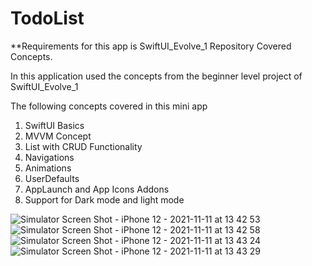 # TodoList 

**Requirements for this app is SwiftUI_Evolve_1 Repository Covered Concepts.

In this application used the concepts from the beginner level project of SwiftUI_Evolve_1 

The following concepts covered in this mini app

1. SwiftUI Basics
2. MVVM Concept
3. List with CRUD Functionality
4. Navigations
5. Animations
6. UserDefaults
7. AppLaunch and App Icons Addons
8. Support for Dark mode and light mode

![Simulator Screen Shot - iPhone 12 - 2021-11-11 at 13 42 53](https://user-images.githubusercontent.com/93422294/141262125-a4f682df-7690-4699-9059-182148f72dfa.png)
![Simulator Screen Shot - iPhone 12 - 2021-11-11 at 13 42 58](https://user-images.githubusercontent.com/93422294/141262146-260ce0ed-fa8a-4574-a00f-cb99c8a232ab.png)
![Simulator Screen Shot - iPhone 12 - 2021-11-11 at 13 43 24](https://user-images.githubusercontent.com/93422294/141262149-9664c7ff-28ef-4fdd-8d17-2171f1116daf.png)
![Simulator Screen Shot - iPhone 12 - 2021-11-11 at 13 43 29](https://user-images.githubusercontent.com/93422294/141262159-97c82130-009d-47f0-bc8f-fd52ec119af9.png)
